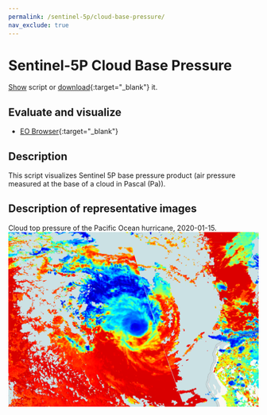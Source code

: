 ```yaml
---
permalink: /sentinel-5p/cloud-base-pressure/
nav_exclude: true
---
```


# Sentinel-5P Cloud Base Pressure
<a href="#" id='togglescript'>Show</a> script or [download](script.js){:target="_blank"} it.
<div id='script_view' style="display:none">
{% highlight javascript %}
{% include_relative script.js %}
{% endhighlight %}
</div>

## Evaluate and visualize
 - [EO Browser](https://sentinelshare.page.link/5oB2){:target="_blank"}   

## Description
This script visualizes Sentinel 5P base pressure product (air pressure measured at the base of a cloud in Pascal (Pa)).

## Description of representative images

Cloud top pressure of the Pacific Ocean hurricane, 2020-01-15.
![NO2 tropospheric column](fig/fig1.png)


